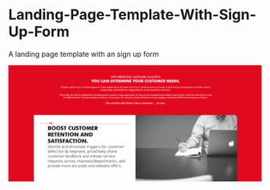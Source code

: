 # Landing-Page-Template-With-Sign-Up-Form

A landing page template with an sign up form

![Preview](landing-page-signup.png?raw=true)
